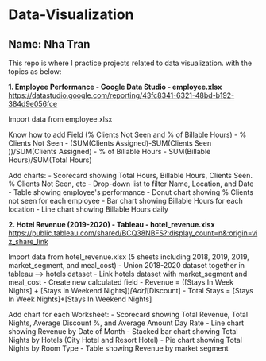 # Data-Visualization
**Name: Nha Tran**
---

This repo is where I practice projects related to data visualization. with the topics as below:

**1. Employee Performance - Google Data Studio - employee.xlsx**
https://datastudio.google.com/reporting/43fc8341-6321-48bd-b192-384d9e056fce

Import data from employee.xlsx

Know how to add Field (% Clients Not Seen and % of Billable Hours)
	- % Clients Not Seen - (SUM(Clients Assigned)-SUM(Clients Seen ))/SUM(Clients Assigned)
	- % of Billable Hours - SUM(Billable Hours)/SUM(Total Hours)

Add charts:
	- Scorecard showing Total Hours, Billable Hours, Clients Seen. % Clients Not Seen, etc
	- Drop-down list to filter Name, Location, and Date
	- Table showing employee's performance
	- Donut chart showing % Clients not seen for each employee
	- Bar chart showing Billable Hours for each location
	- Line chart showing Billable Hours daily


**2. Hotel Revenue (2019-2020) - Tableau - hotel_revenue.xlsx**
https://public.tableau.com/shared/BCQ38NBFS?:display_count=n&:origin=viz_share_link

Import data from hotel_revenue.xlsx (5 sheets including 2018, 2019, 2019, market_segment, and meal_cost)
	- Union 2018-2020 dataset together in tableau --> hotels dataset
	- Link hotels dataset with market_segment and meal_cost 
	- 
Create new calculated field
	- Revenue = ﻿([Stays In Week Nights] + [Stays In Weekend Nights])*[Adr]*[Discount]
	- Total Stays = ﻿[Stays In Week Nights]+[Stays In Weekend Nights]
  
Add chart for each Worksheet:
	- Scorecard showing Total Revenue, Total Nights, Average Discount %, and Average Amount Day Rate
	- Line chart showing Revenue by Date of Month
	- Stacked bar chart showing  Total Nights by Hotels (City Hotel and Resort Hotel)
	- Pie chart showing Total Nights by Room Type 
	- Table showing Revenue by market segment 



